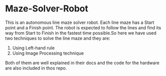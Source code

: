 # Maze-Solver-Robot
This is an autonomous line maze solver robot. Each line maze has a Start point and a Finish point. The robot is expected to follow the lines and find its way from Start to Finish in the fastest time possible.So here we have used two techniques to solve the line maze and they are:
1. Using Left-hand rule
2. Using Image Processing technique

Both of them are well explained in their docs and the code for the hardware are also included in thos repo.
